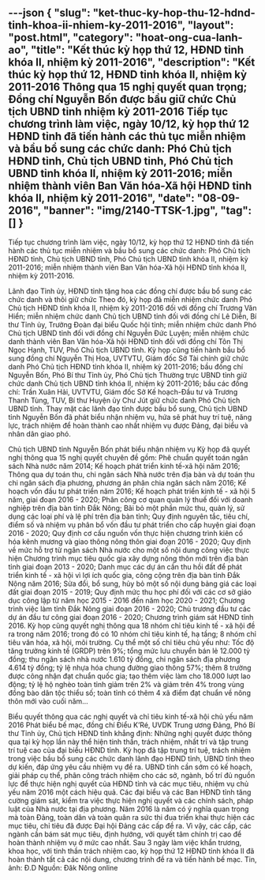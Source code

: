 ---json
{
    "slug": "ket-thuc-ky-hop-thu-12-hdnd-tinh-khoa-ii-nhiem-ky-2011-2016",
    "layout": "post.html",
    "category": "hoat-ong-cua-lanh-ao",
    "title": "Kết thúc kỳ họp thứ 12, HĐND tỉnh khóa II, nhiệm kỳ 2011-2016",
    "description": "Kết thúc kỳ họp thứ 12, HĐND tỉnh khóa II, nhiệm kỳ 2011-2016 Thông qua 15 nghị quyết quan trọng; Đồng chí Nguyễn Bốn được bầu giữ chức Chủ tịch UBND tỉnh nhiệm kỳ 2011-2016  Tiếp tục chương trình làm việc, ngày 10/12, kỳ họp thứ 12 HĐND tỉnh đã tiến hành các thủ tục miễn nhiệm và bầu bổ sung các chức danh: Phó Chủ tịch HĐND tỉnh, Chủ tịch UBND tỉnh, Phó Chủ tịch UBND tỉnh khóa II, nhiệm kỳ 2011-2016; miễn nhiệm thành viên Ban Văn hóa-Xã hội HĐND tỉnh khóa II, nhiệm kỳ 2011-2016",
    "date": "08-09-2016",
    "banner": "img/2140-TTSK-1.jpg",
    "tag": []
}
---
Tiếp tục chương trình làm việc, ngày 10/12, kỳ họp thứ 12 HĐND tỉnh đã tiến hành các thủ tục miễn nhiệm và bầu bổ sung các chức danh: Phó Chủ tịch HĐND tỉnh, Chủ tịch UBND tỉnh, Phó Chủ tịch UBND tỉnh khóa II, nhiệm kỳ 2011-2016; miễn nhiệm thành viên Ban Văn hóa-Xã hội HĐND tỉnh khóa II, nhiệm kỳ 2011-2016.

Lãnh đạo Tỉnh ủy, HĐND tỉnh tặng hoa các đồng chí được bầu bổ sung các chức danh và thôi giữ chức
Theo đó, kỳ họp đã miễn nhiệm chức danh Phó Chủ tịch HĐND tỉnh khóa II, nhiệm kỳ 2011-2016 đối với đồng chí Trương Văn Hiển; miễn nhiệm chức danh Chủ tịch UBND tỉnh đối với đồng chí Lê Diễn, Bí thư Tỉnh ủy, Trưởng Đoàn đại biểu Quốc hội tỉnh; miễn nhiệm chức danh Phó Chủ tịch UBND tỉnh đối với đồng chí Nguyễn Đức Luyện; miễn nhiệm chức danh thành viên Ban Văn hóa-Xã hội HĐND tỉnh đối với đồng chí Tôn Thị Ngọc Hạnh, TUV, Phó Chủ tịch UBND tỉnh.
Kỳ họp cũng tiến hành bầu bổ sung đồng chí Nguyễn Thị Hoa, UVTVTU, Giám đốc Sở Tài chính giữ chức danh Phó Chủ tịch HĐND tỉnh khóa II, nhiệm kỳ 2011-2016; bầu đồng chí Nguyễn Bốn, Phó Bí thư Tỉnh ủy, Phó Chủ tịch Thường trực UBND tỉnh giữ chức danh Chủ tịch UBND tỉnh khóa II, nhiệm kỳ 2011-2016; bầu các đồng chí: Trần Xuân Hải, UVTVTU, Giám đốc Sở Kế hoạch-Đầu tư và Trương Thanh Tùng, TUV, Bí thư Huyện ủy Chư Jút giữ chức danh Phó Chủ tịch UBND tỉnh.
Thay mặt các lãnh đạo tỉnh được bầu bổ sung, Chủ tịch UBND tỉnh Nguyễn Bốn đã phát biểu nhận nhiệm vụ, hứa sẽ phát huy trí tuệ, năng lực, trách nhiệm để hoàn thành cao nhất nhiệm vụ được Đảng, đại biểu và nhân dân giao phó.

Chủ tịch UBND tỉnh Nguyễn Bốn phát biểu nhận nhiệm vụ
Kỳ họp đã quyết nghị thông qua 15 nghị quyết chuyên đề gồm: Phê chuẩn quyết toán ngân sách Nhà nước năm 2014; Kế hoạch phát triển kinh tế-xã hội năm 2016; Thông qua dự toán thu, chi ngân sách Nhà nước trên địa bàn và dự toán thu chi ngân sách địa phương, phương án phân chia ngân sách năm 2016; Kế hoạch vốn đầu tư phát triển năm 2016; Kế hoạch phát triển kinh tế - xã hội 5 năm, giai đoạn 2016 - 2020; Phân công cơ quan quản lý thuế đối với doanh nghiệp trên địa bàn tỉnh Đắk Nông; Bãi bỏ một phần mức thu, quản lý, sử dụng các loại phí và lệ phí trên địa bàn tỉnh; Quy định nguyên tắc, tiêu chí, điểm số và nhiệm vụ phân bổ vốn đầu tư phát triển cho cấp huyện giai đoạn 2016 - 2020; Quy định cơ cấu nguồn vốn thực hiện chương trình kiên cố hóa kênh mương và giao thông nông thôn giai đoạn 2016 - 2020; Quy định về mức hỗ trợ từ ngân sách Nhà nước cho một số nội dung công việc thực hiện Chương trình mục tiêu quốc gia xây dựng nông thôn mới trên địa bàn tỉnh giai đoạn 2013 - 2020; Danh mục các dự án cần thu hồi đất để phát triển kinh tế - xã hội vì lợi ích quốc gia, công cộng trên địa bàn tỉnh Đắk Nông năm 2016; Sửa đổi, bổ sung, hủy bỏ một số nội dung bảng giá các loại đất giai đoạn 2015 - 2019; Quy định mức thu học phí đối với các cơ sở giáo dục công lập từ năm học 2015 - 2016 đến năm học 2020 - 2021; Chương trình việc làm tỉnh Đắk Nông giai đoạn 2016 - 2020; Chủ trương đầu tư các dự án đầu tư công giai đoạn 2016 - 2020; Chương trình giám sát HĐND tỉnh 2016.
Kỳ họp cũng quyết nghị thông qua 18 nhóm chỉ tiêu kinh tế - xã hội đề ra trong năm  2016; trong đó có 10 nhóm chỉ tiêu kinh tế, hạ tầng; 8 nhóm chỉ tiêu văn hóa, xã hội, môi trường.
Cụ thể một số chỉ tiêu chủ yếu như: Tốc độ tăng trưởng kinh tế (GRDP) trên 9%; tổng mức lưu chuyển bán lẻ 12.000 tỷ đồng; thu ngân sách nhà nước 1.610 tỷ đồng, chi ngân sách địa phương 4.614 tỷ đồng; tỷ lệ nhựa hóa chung đường giao thông 57%; thêm 8 trường được công nhận đạt chuẩn quốc gia; tạo thêm việc làm cho 18.000 lượt lao động; tỷ lệ hộ nghèo toàn tỉnh giảm trên 2% và giảm trên 4% trong vùng đồng bào dân tộc thiểu số; toàn tỉnh có thêm 4 xã điểm đạt chuẩn về nông thôn mới vào cuối năm...

Biểu quyết thông qua các nghị quyết và chỉ tiêu kinh tế-xã hội chủ yếu năm 2016
Phát biểu bế mạc, đồng chí Điểu K’Ré, UVDK Trung ương Đảng, Phó Bí thư Tỉnh ủy, Chủ tịch HĐND tỉnh khẳng định: Những nghị quyết được thông qua tại kỳ họp lần này thể hiện tinh thần, trách nhiệm, nhất trí và tập trung trí tuệ cao của đại biểu HĐND tỉnh. Kỳ họp đã tập trung trí tuệ, trách nhiệm trong việc bầu bổ sung các chức danh lãnh đạo HĐND tỉnh, UBND tỉnh theo dự kiến, đáp ứng yêu cầu nhiệm vụ đề ra. UBND tỉnh cần sớm có kế hoạch, giải pháp cụ thể, phân công trách nhiệm cho các sở, ngành, bố trí đủ nguồn lực để thực hiện nghị quyết của HĐND tỉnh và các mục tiêu, nhiệm vụ chủ yếu năm 2016 một cách hiệu quả. Các đại biểu và các Ban HĐND tỉnh tăng cường giám sát, kiểm tra việc thực hiện nghị quyết và các chính sách, pháp luật của Nhà nước tại địa phương. Năm 2016 là năm có ý nghĩa quan trọng mà toàn Đảng, toàn dân và toàn quân ra sức thi đua triển khai thực hiện các mục tiêu, chỉ tiêu đã được Đại hội Đảng các cấp đề ra. Vì vậy, các cấp, các ngành cần bám sát mục tiêu, định hướng, với quyết tâm chính trị cao để hoàn thành nhiệm vụ ở mức cao nhất.
Sau 3 ngày làm việc khẩn trương, khoa học, với tinh thần trách nhiệm cao, kỳ họp thứ 12 HĐND tỉnh khóa II đã hoàn thành tất cả các nội dung, chương trình đề ra và tiến hành bế mạc.
Tin, ảnh: Đ.D
Nguồn: Đăk Nông online
